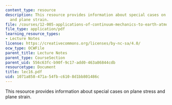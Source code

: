 ```yaml
---
content_type: resource
description: This resource provides information about special cases on plane stress
  and plane strain.
file: /courses/12-005-applications-of-continuum-mechanics-to-earth-atmospheric-and-planetary-sciences-spring-2006/1071a858471a54fbc6108d1bb801486c_lec16.pdf
file_type: application/pdf
learning_resource_types:
- Lecture Notes
license: https://creativecommons.org/licenses/by-nc-sa/4.0/
ocw_type: OCWFile
parent_title: Lecture Notes
parent_type: CourseSection
parent_uid: 556c63fc-b90f-9c17-add0-463a86844cdb
resourcetype: Document
title: lec16.pdf
uid: 1071a858-471a-54fb-c610-8d1bb801486c
---
```

This resource provides information about special cases on plane stress and plane strain.